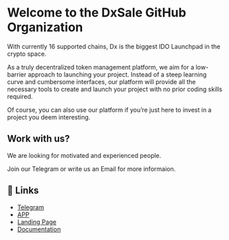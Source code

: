 # Welcome to the DxSale GitHub Organization

With currently 16 supported chains, Dx is the biggest IDO Launchpad in the crypto space.

As a truly decentralized token management platform, we aim for a low-barrier approach to launching your project. Instead of a steep learning curve and cumbersome interfaces, our platform will provide all the necessary tools to create and launch your project with no prior coding skills required.

Of course, you can also use our platform if you’re just here to invest in a project you deem interesting.

##  Work with us?

We are looking for motivated and experienced people.

Join our Telegram or write us an Email for more informaion.

## 🔗 Links

- [Telegram](https://t.me/DxSale)
- [APP](https://dx.app/)
- [Landing Page](https://www.dxsale.network/)
- [Documentation](https://docs.dxsale.network/)

